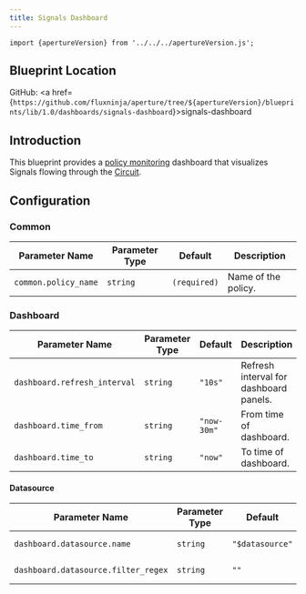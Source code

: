 ```yaml
---
title: Signals Dashboard
---
```


```mdx-code-block
import {apertureVersion} from '../../../apertureVersion.js';
```

## Blueprint Location

GitHub: <a
href={`https://github.com/fluxninja/aperture/tree/${apertureVersion}/blueprints/lib/1.0/dashboards/signals-dashboard`}>signals-dashboard</a>

## Introduction

This blueprint provides a
[policy monitoring](/get-started/policies/monitoring.md) dashboard that
visualizes Signals flowing through the [Circuit](/concepts/policy/circuit.md).

## Configuration

<!-- Configuration Marker -->

### Common

| Parameter Name       | Parameter Type | Default      | Description         |
| -------------------- | -------------- | ------------ | ------------------- |
| `common.policy_name` | `string`       | `(required)` | Name of the policy. |

### Dashboard

| Parameter Name               | Parameter Type | Default     | Description                            |
| ---------------------------- | -------------- | ----------- | -------------------------------------- |
| `dashboard.refresh_interval` | `string`       | `"10s"`     | Refresh interval for dashboard panels. |
| `dashboard.time_from`        | `string`       | `"now-30m"` | From time of dashboard.                |
| `dashboard.time_to`          | `string`       | `"now"`     | To time of dashboard.                  |

#### Datasource

| Parameter Name                      | Parameter Type | Default         | Description              |
| ----------------------------------- | -------------- | --------------- | ------------------------ |
| `dashboard.datasource.name`         | `string`       | `"$datasource"` | Datasource name.         |
| `dashboard.datasource.filter_regex` | `string`       | `""`            | Datasource filter regex. |
